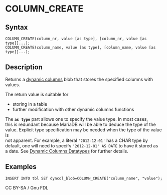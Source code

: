 # COLUMN\_CREATE

## Syntax

```
COLUMN_CREATE(column_nr, value [as type], [column_nr, value [as type]]...);
COLUMN_CREATE(column_name, value [as type], [column_name, value [as type]]...);
```

## Description

Returns a [dynamic columns](../../../sql-structure/nosql/dynamic-columns.md) blob that stores the specified columns with values.

The return value is suitable for

* storing in a table
* further modification with other dynamic columns functions

The **`as type`** part allows one to specify the value type. In most cases,\
this is redundant because MariaDB will be able to deduce the type of the\
value. Explicit type specification may be needed when the type of the value is\
not apparent. For example, a literal `'2012-12-01'` has a CHAR type by\
default, one will need to specify `'2012-12-01' AS DATE` to have it stored as\
a date. See [Dynamic Columns:Datatypes](../../../sql-structure/nosql/dynamic-columns.md#datatypes) for further details.

## Examples

```
INSERT INTO tbl SET dyncol_blob=COLUMN_CREATE("column_name", "value");
```

CC BY-SA / Gnu FDL

